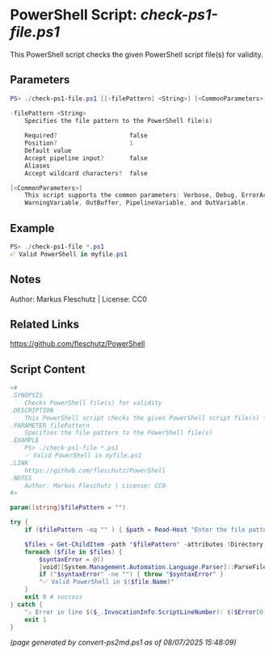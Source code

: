 PowerShell Script: *check-ps1-file.ps1*
===================================

This PowerShell script checks the given PowerShell script file(s) for validity.

Parameters
----------
```powershell
PS> ./check-ps1-file.ps1 [[-filePattern] <String>] [<CommonParameters>]

-filePattern <String>
    Specifies the file pattern to the PowerShell file(s)
    
    Required?                    false
    Position?                    1
    Default value                
    Accept pipeline input?       false
    Aliases                      
    Accept wildcard characters?  false

[<CommonParameters>]
    This script supports the common parameters: Verbose, Debug, ErrorAction, ErrorVariable, WarningAction, 
    WarningVariable, OutBuffer, PipelineVariable, and OutVariable.
```

Example
-------
```powershell
PS> ./check-ps1-file *.ps1
✅ Valid PowerShell in myfile.ps1

```

Notes
-----
Author: Markus Fleschutz | License: CC0

Related Links
-------------
https://github.com/fleschutz/PowerShell

Script Content
--------------
```powershell
<#
.SYNOPSIS
	Checks PowerShell file(s) for validity
.DESCRIPTION
	This PowerShell script checks the given PowerShell script file(s) for validity.
.PARAMETER filePattern
	Specifies the file pattern to the PowerShell file(s)
.EXAMPLE
	PS> ./check-ps1-file *.ps1
	✅ Valid PowerShell in myfile.ps1
.LINK
	https://github.com/fleschutz/PowerShell
.NOTES
	Author: Markus Fleschutz | License: CC0
#>

param([string]$filePattern = "")

try {
	if ($filePattern -eq "" ) { $path = Read-Host "Enter the file pattern to the PowerShell file(s)" }

	$files = Get-ChildItem -path "$filePattern" -attributes !Directory
	foreach ($file in $files) {
		$syntaxError = @()
		[void][System.Management.Automation.Language.Parser]::ParseFile($file, [ref]$null, [ref]$syntaxError)
		if ("$syntaxError" -ne "") { throw "$syntaxError" }
		"✅ Valid PowerShell in $($file.Name)"
	}
	exit 0 # success
} catch {
	"⚠️ Error in line $($_.InvocationInfo.ScriptLineNumber): $($Error[0])"
	exit 1
}
```

*(page generated by convert-ps2md.ps1 as of 08/07/2025 15:48:09)*
